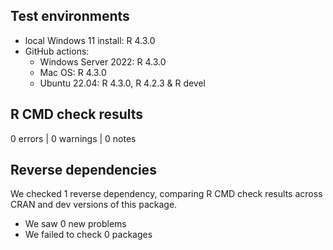 ## Test environments

* local Windows 11 install: R 4.3.0
* GitHub actions:
  * Windows Server 2022: R 4.3.0
  * Mac OS: R 4.3.0
  * Ubuntu 22.04: R 4.3.0, R 4.2.3 & R devel

## R CMD check results

0 errors | 0 warnings | 0 notes

## Reverse dependencies

We checked 1 reverse dependency, comparing R CMD check results across CRAN and dev versions of this package.

 * We saw 0 new problems
 * We failed to check 0 packages
